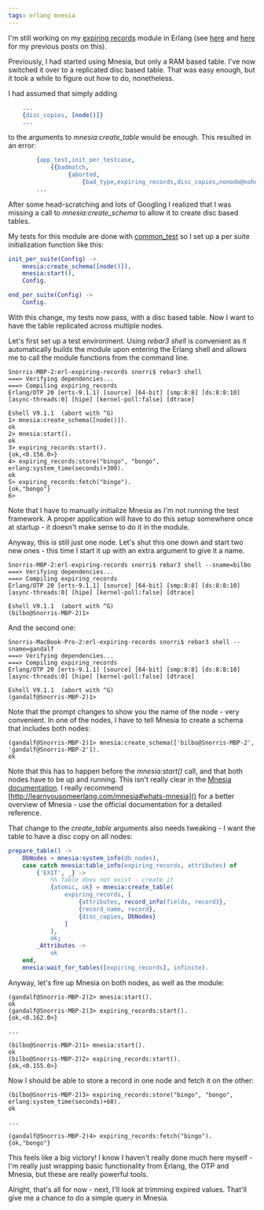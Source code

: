 ```yaml
---
tags: erlang mnesia
---
```

I'm still working on my 
[expiring records](https://github.com/snorristurluson/erl-expiring-records)
module in Erlang (see [here](../Mnesia) 
and [here](../Expiring-Records) 
for my previous posts on this).

Previously, I had started using Mnesia, but only a RAM based table. I've now
switched it over to a replicated disc based table. That was easy enough, but it
took a while to figure out how to do, nonetheless.

I had assumed that simply adding
```erlang
    ...
    {disc_copies, [node()]}
    ...
```
to the arguments to *mnesia:create_table* would be enough. This resulted in an
error:
```erlang
        {app_test,init_per_testcase,
            {{badmatch,
                 {aborted,
                     {bad_type,expiring_records,disc_copies,nonode@nohost}}},
        ...
```
After some head-scratching and lots of Googling I realized that I was
missing a call to *mnesia:create_schema* to allow it to create disc
based tables.

My tests for this module are done with 
[common_test](http://erlang.org/doc/apps/common_test/introduction.html)
so I set up a per suite initialization function like this:
```erlang
init_per_suite(Config) ->
    mnesia:create_schema([node()]),
    mnesia:start(),
    Config.

end_per_suite(Config) ->
    Config.
```
With this change, my tests now pass, with a disc based table. Now I want
to have the table replicated across multiple nodes.

Let's first set up a test environment. Using *rebar3 shell* is
convenient as it automatically builds the module upon entering the
Erlang shell and allows me to call the module functions from the
command line.

```
Snorris-MBP-2:erl-expiring-records snorri$ rebar3 shell
===> Verifying dependencies...
===> Compiling expiring_records
Erlang/OTP 20 [erts-9.1.1] [source] [64-bit] [smp:8:8] [ds:8:8:10] [async-threads:0] [hipe] [kernel-poll:false] [dtrace]

Eshell V9.1.1  (abort with ^G)
1> mnesia:create_schema([node()]).
ok
2> mnesia:start().
ok
3> expiring_records:start().
{ok,<0.156.0>}
4> expiring_records:store("bingo", "bongo", erlang:system_time(seconds)+300).
ok
5> expiring_records:fetch("bingo").
{ok,"bongo"}
6> 
```
Note that I have to manually initialize Mnesia as I'm not running the
test framework. A proper application will have to do this setup somewhere
once at startup - it doesn't make sense to do it in the module.

Anyway, this is still just one node. Let's shut this one down and start
two new ones - this time I start it up with an extra argument to give it
a name.

```
Snorris-MBP-2:erl-expiring-records snorri$ rebar3 shell --sname=bilbo
===> Verifying dependencies...
===> Compiling expiring_records
Erlang/OTP 20 [erts-9.1.1] [source] [64-bit] [smp:8:8] [ds:8:8:10] [async-threads:0] [hipe] [kernel-poll:false] [dtrace]

Eshell V9.1.1  (abort with ^G)
(bilbo@Snorris-MBP-2)1> 
```
And the second one:
```
Snorris-MacBook-Pro-2:erl-expiring-records snorri$ rebar3 shell --sname=gandalf
===> Verifying dependencies...
===> Compiling expiring_records
Erlang/OTP 20 [erts-9.1.1] [source] [64-bit] [smp:8:8] [ds:8:8:10] [async-threads:0] [hipe] [kernel-poll:false] [dtrace]

Eshell V9.1.1  (abort with ^G)
(gandalf@Snorris-MBP-2)1> 
```
Note that the prompt changes to show you the name of the node - very
convenient. In one of the nodes, I have to tell Mnesia to create a schema
that includes both nodes:
```
(gandalf@Snorris-MBP-2)1> mnesia:create_schema(['bilbo@Snorris-MBP-2', 'gandalf@Snorris-MBP-2']).
ok
```
Note that this has to happen before the *mnesia:start()* call, and that
both nodes have to be up and running. This isn't really clear in the
[Mnesia documentation](http://erlang.org/doc/man/mnesia.html). I really
recommend [http://learnyousomeerlang.com/mnesia#whats-mnesia]() for a
better overview of Mnesia - use the official documentation for a detailed
reference.

That change to the *create_table* arguments also needs tweaking - I want
the table to have a disc copy on all nodes:
```erlang
prepare_table() ->
    DbNodes = mnesia:system_info(db_nodes),
    case catch mnesia:table_info(expiring_records, attributes) of
        {'EXIT', _} ->
            %% Table does not exist - create it
            {atomic, ok} = mnesia:create_table(
                expiring_records, [
                    {attributes, record_info(fields, record)},
                    {record_name, record},
                    {disc_copies, DbNodes}
                ]
            ),
            ok;
        _Attributes ->
            ok
    end,
    mnesia:wait_for_tables([expiring_records], infinite).
```

Anyway, let's fire up Mnesia on both nodes, as well as the module:
```
(gandalf@Snorris-MBP-2)2> mnesia:start().
ok
(gandalf@Snorris-MBP-2)3> expiring_records:start().
{ok,<0.162.0>}

...

(bilbo@Snorris-MBP-2)1> mnesia:start().
ok
(bilbo@Snorris-MBP-2)2> expiring_records:start().
{ok,<0.155.0>}
```
Now I should be able to store a record in one node and fetch it on the
other:
```
(bilbo@Snorris-MBP-2)3> expiring_records:store("bingo", "bongo", erlang:system_time(seconds)+60).  
ok

...

(gandalf@Snorris-MBP-2)4> expiring_records:fetch("bingo").
{ok,"bongo"}
```
This feels like a big victory! I know I haven't really done much here
myself - I'm really just wrapping basic functionality from Erlang, the
OTP and Mnesia, but these are really powerful tools.

Alright, that's all for now - next, I'll look at trimming expired values.
That'll give me a chance to do a simple query in Mnesia.
